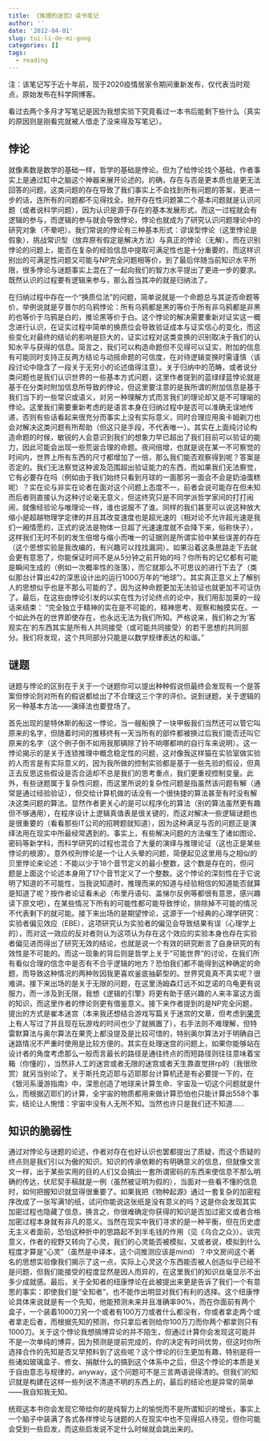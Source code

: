 ```yaml
---
title: 《推理的迷宫》读书笔记
author: ''
date: '2012-04-01'
slug: tui-li-de-mi-gong
categories: []
tags:
  - reading
---
```

注：该笔记写于近十年前，现于2020疫情居家令期间重新发布，仅代表当时观点，原始发布在科学网博客。

看过去两个多月才写笔记是因为我想实验下究竟看过一本书后能剩下些什么（真实的原因则是刚看完就被人借走了没来得及写笔记）。

## 悖论

就像素数是数学的基础一样，哲学的基础是悖论。但为了给悖论找个基础，作者事实上是通过缸中之脑这个神器来展开论述的。的确，存在与否是更本质也是更无法回答的问题，这类问题的存在导致了我们事实上不会找到所有问题的答案，更进一步的话，连所有的问题都不见得找全。抛开存在性问题第二个基本问题就是认识问题（或者说科学问题），因为认识是源于存在的基本发展形式，而这一过程就会有逻辑的参与，而逻辑的参与就会导致悖论，悖论也就成为了研究认识问题理论中的研究对象（不晕吧）。我们常说的悖论有三种基本形式：谬误型悖论（这里悖论是假象），挑战常识型（放弃原有假定是解决方法）与真正的悖论（无解）。而在识别悖论的问题上，能否在复杂的经验信息中提取可满足性也是十分重要的，而这样识别出的可满足性问题又可能与NP完全问题相等价，到了最后伴随当前知识水平所限，很多悖论与谜题事实上混在了一起向我们的智力水平提出了更进一步的要求。既然认识的过程要有逻辑来参与，那么首当其冲的就是归纳法了。

在归纳过程中存在一个“换质位法”的问题，简单说就是一个命题总与其逆否命题等价，举例说就是亨普尔的乌鸦悖论：所有乌鸦都是黑的等价于所有非乌鸦都是非黑的也等价于乌鸦是白的，推论黑等价于白。这个悖论的解决需要重新对证实这一概念进行认识，在证实过程中简单的换质位会导致验证成本与证实信心的变化，而这些变化对最终的结论的影响是巨大的，证实过程对这类变换的识别取决于我们的认知水平与获得的信息。简言之，我们可以构造命题但不见得可以证实，附加的信息有可能同时支持正反两方结论与动摇命题的可信度，在对待逻辑变换时需谨慎（该段讨论中隐含了一段关于无穷小的论述值得注意）。关于归纳中的范畴，或者说分类问题也是我们认识世界的一些基本方式问题，这里作者提到的蓝绿绿蓝悖论就是基于在分类时附加信息所导致的悖论，但这里要注意的是我所谓的附加信息是基于我们当下的一些常识或语义，对另一种理解方式而言我们的理论却又是不可理喻的悖论。这里我们需要重新考虑的是语言本身在归纳过程中是否可以准确无误地传递，否则有些话看起来很充分而事实上没有实际意义，同时合理应用奥卡姆剃刀也会对解决这类问题有所帮助（但这只是手段，不代表唯一）。其实在上面纯讨论构造命题的时候，敏锐的人会意识到我们的想象力早已超出了我们目前可以验证的能力，因此可能会出现一些荒诞合理的命题。夜间倍增，也就是说在某一不可察觉的时间内，世界上所有东西的尺寸都增加了一倍，那么我们能否观察得到呢？答案是否定的。我们无法察觉这种波及范围超出验证能力的东西，而如果我们无法察觉，它有必要存在吗（例如由于我们始终只看到月球的一面那另一面会不会是奶油蛋糕呢）？实在论与非实在论者在面对这个问题上态度不一，前者会说可能存在但未知而后者则直接认为这种讨论毫无意义，但这终究只是不同学派哲学家间的打打闹闹，就像经验论与唯理论一样，谁也说服不了谁。同样的我们甚至可以说这种放大缩小是超越物理学定律的并且其改变速度也是超光速的（相对论不允许超光速是我们一厢情愿的，正式的说法是物体一旦超了光速速度就不会降下来，俗称快子），这样我们无时不刻的发生倍增与缩小而唯一的证据则是所谓实验中某些误差的存在（这个思想实验是我改编的，有兴趣可以找找漏洞）。如果沿着这条思路走下去就会更有意思了，你能保证时间不是从5分钟之前开始的吗？你所有的记忆都有可能是瞬间生成的（例如一次概率性的涨落），而它就那么不可思议的进行下去了（类似那台计算出42的深思设计出的运行1000万年的“地球”）。其实真正意义上了解别人的思想似乎也是不那么可能的了，因为这种命题更加无法验证也就更加不可证伪了。最后，在这些由悖论引发的以实在性为讨论终点的论中，我们用彭加莱的一段话来结束：
“完全独立于精神的实在是不可能的，精神思考、观察和触摸实在。一个如此外在的世界即使存在，也永远无法为我们所知。严格说来，我们称之为‘客观实在’的东西其实是所有人共同接受（或可能共同接受）的若干思想的共同部分。我们将发现，这个共同部分只能是以数学规律表达的和谐。”

## 谜题

谜题与悖论的区别在于关于一个谜题你可以提出种种假说但最终会发现有一个是答案但悖论则对所有的假说都给出了不合理这三个字的评价。说到谜题，关于逻辑的另一种基本方法——演绎法也要登场了。

首先出现的是特休斯的船这一悖论，当一艘船换了一块甲板我们当然还可以管它叫原来的名字，但随着时间的推移终有一天当所有的部件都被换过后我们能否还叫它原来的名字（这个例子倒不如用我那辆除了铃不响哪都响的自行车来说明）。这一悖论揭示的是关于连锁推理中概念稳定性的问题，这对像我这样猫在实验室做实验的人而言是有实际意义的，因为我所做的控制实验都是基于一些先验的假设，但真正去反思这些假设是否合适却不总是我们的思考重点，我们更重视控制变量。此外，有些谜题属于复杂性问题，而这里所说的复杂性问题是指虽然该问题有解（通常是通过经验验证），但交给计算机做的话没有一个很快捷的算法甚至有时没有解决这类问题的算法。显然作者更关心的是可以程序化的算法（别的算法虽然更有趣但不够通用），在程序设计上逻辑真值表是很关键的，而这对解决一些逻辑谜题也是很重要的（看看那些IT公司的招聘题就知道），因为这种满足与否的问题正是演绎法用在现实中所最经常遇到的。事实上，有些解决问题的方法催生了诸如图论、密码等新学科，而科学研究的过程也混合了大量的演绎与推理论证（这也正是某些悖论的根源）。意外绞刑悖论是一个让人头晕的问题，简便起见这里用与之相似的贝里悖论来论述：不能以少于18个音节定义的最小整数，这个数是存在的，但问题是上面这个论述本身用了17个音节定义了一个整数。这个悖论的深刻性在于它说明了知道的不可能性，当我说知道时，推理而来的知道与经验相信的知道能否就算是知道了呢？按作者论证看未必（布里丹语句、盖悌尔反例等都很有意思，感兴趣读下原文吧），在某些情况下所有的可能性都可能导致悖论，排除掉不可能的情况不代表剩下的就可能。接下来出场的是期望悖论，这源于一个经典的心理学研究：实验者偏见效应（EBE），这项研究认为实验者的偏见会导致结果有误（心理学上的），而对这一效应的反对者则认为这项认为存在这个效应的实验本身也存在实验者偏见进而得出了研究无效的结论，也就是说一个有效的研究断言了自身研究的有效性是不可能的。而这一现象的背后则是哲学上关于“可能世界”的讨论，在我们所有看似合理的信念中是否有不合乎逻辑的地方？恐怕我们都不能得到这种确定的命题，而导致这种情况的两种败因我更喜欢釜底抽薪型的。世界究竟真不真实呢？很难讲。接下来出场的是关于无限的问题，在这里汤姆森灯远不如芝诺的乌龟更有说服力，而一涉及到无限，我想《逻辑的引擎》将更有助于感兴趣的人来丰富这方面的知识，而这里作者的悖论则更有借鉴意义。接下来作者提到的是NP完全问题，提出的方式是崔本迷宫（本来我还想结合游戏写篇关于迷宫的文章，但考虑到[果壳](http://www.guokr.com/article/71536/) 上有人写过了并且现在玩游戏的时间也少了就搁置了），右手法则不难理解，但特雷默算法与奥尔算法在果壳上都没提及是比较可惜的，特别奥尔算法对于明确自己迷路情况不严重时使用是比较方便的。其实在处理迷宫的问题上，如果你能够站在设计者的角度考虑那么一般而言最长的路径是通往终点的而短路径则往往意味着宝箱（你懂的），当然非人工的迷宫或者无限的迷宫或者天生靠直觉拼rp的（我很欣赏）就另当别论了。关于斯托克迈耶与迈耶那台计算机还是有必要提一下的，在《银河系漫游指南》中，深思创造了地球来计算生命、宇宙及一切这个问题就是什么，而根据迈耶们的计算，全宇宙的物质都用来做计算恐怕也只能计算出558个事实，结论让人惋惜：宇宙中没有人无所不知。当然也许只是我们还不知道……

## 知识的脆弱性

通过对悖论与谜题的论述，作者对存在也好认识也罢都提出了质疑，而这个质疑的终点则是我们引以为傲的知识。知识的传承依赖的有明确意义的信息，但就像文言文一样，出于某些实用的目的人们又会搞出一套所谓密码的东西来使信息不那么明确的传达，伏尼契手稿就是一例（虽然被证明为假的），当面对一些看不懂的信息时，如何把握知识就显得很重要了。如果我把《物种起源》通过一套复杂的加密程序改成了一张写满1的纸，试问你能说这张纸是没有意义的吗？这是你会发现其实加密过程也隐藏了信息，换言之，你很难确定你获得的知识是否加过密又或者合格加密过程本身就有非凡的意义。当然在现实中我们寻求的是一种平衡，但在历史虚无主义者面前，恐怕这种折中的思路起不到半毛钱的作用（见《乌合之众》）。谈完意义，作者的视野又转向了心灵，我们的心灵能否被模拟，又或者说，模拟到什么程度才算是“心灵”（虽然是中译本，这个词推测应该是mind）？中文房间这个著名的思想实验像我们揭示了这一点，实际上心灵这个东西能否被人创造似乎已经不是问题，但我们能接受的程度显然是因人而异的，在这里我们的知识丝毫显示不出多少成就感。最后，关于全知者的纽康悖论在此被提出来更是告诉了我们一个有意思的事实：即使我们是“全知者”，也不能作出明显对我们有利的选择。这个纽康悖论具体来说就是有一个先知，他能预测未来并且准确率90%，而在你面前有两个盒子，一个装着1000刀另一个或者有100万刀或者什么都没有，你或者拿走两个或者拿走后者，而根据先知的预测，你只拿后者则给你100万刀而你两个都拿则只有1000刀。关于这个悖论我想搞博弈论的并不陌生，但通过计算你会发现这可能并不是一次单纯的博弈，因为预测是提前完成的，你的决定有时间优势，但这时你所选择合作的先知是否又早预料到了这些呢？这个悖论的衍生更加有趣，特别是将一些诸如玻璃盒子、修女、捐献什么的搞到这个体系中之后，但这个悖论的本质是关于自由意志与规律的，anyway，这个问题可不是三言两语说得清的。但我们的知识就是构建在这样一些列说不清道不明的东西上的，最后的结论也是异常的简单——我自知我无知。

统观这本书你会发现它带给你的是纯智力上的愉悦而不是所谓知识的增长，事实上一个脑子中装满了各式各样悖论与谜题的人在现实中也不见得招人待见，但你可能会受到一些启发，而这些启发说不定什么时候就会跳出来的。
